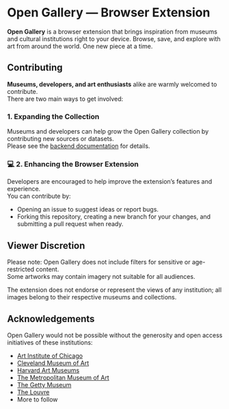 # Open Gallery — Browser Extension  

**Open Gallery** is a browser extension that brings inspiration from museums and cultural institutions right to your device. Browse, save, and explore with art from around the world. One new piece at a time.  

## Contributing  

**Museums, developers, and art enthusiasts** alike are warmly welcomed to contribute.  
There are two main ways to get involved:  

### 1. Expanding the Collection  
Museums and developers can help grow the Open Gallery collection by contributing new sources or datasets.  
Please see the [backend documentation](https://github.com/andy-jdl/OpenGallery-Backend/tree/main) for details.  

### 💻 2. Enhancing the Browser Extension  
Developers are encouraged to help improve the extension’s features and experience.  
You can contribute by:  

- Opening an issue to suggest ideas or report bugs.  
- Forking this repository, creating a new branch for your changes, and submitting a pull request when ready.  

## Viewer Discretion  

Please note: Open Gallery does not include filters for sensitive or age-restricted content.  
Some artworks may contain imagery not suitable for all audiences.  

The extension does not endorse or represent the views of any institution; all images belong to their respective museums and collections.  

## Acknowledgements 

Open Gallery would not be possible without the generosity and open access initiatives of these institutions:

- [Art Institute of Chicago](https://api.artic.edu/docs/)
- [Cleveland Museum of Art](https://openaccess-api.clevelandart.org/)
- [Harvard Art Museums](https://harvardartmuseums.org/collections/api)
- [The Metropolitan Museum of Art](https://metmuseum.github.io/)
- [The Getty Museum](https://data.getty.edu/)
- [The Louvre](https://collections.louvre.fr/en/)
- More to follow